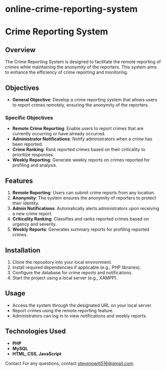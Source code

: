 # online-crime-reporting-system
# Crime Reporting System

## Overview
The Crime Reporting System is designed to facilitate the remote reporting of crimes while maintaining the anonymity of the reporters. This system aims to enhance the efficiency of crime reporting and monitoring.

## Objectives
- **General Objective**: Develop a crime reporting system that allows users to report crimes remotely, ensuring the anonymity of the reporters.
  
### Specific Objectives
- **Remote Crime Reporting**: Enable users to report crimes that are currently occurring or have already occurred.
- **Administrator Notifications**: Notify administrators when a crime has been reported.
- **Crime Ranking**: Rank reported crimes based on their criticality to prioritize responses.
- **Weekly Reporting**: Generate weekly reports on crimes reported for profiling and analysis.

## Features
1. **Remote Reporting**: Users can submit crime reports from any location.
2. **Anonymity**: The system ensures the anonymity of reporters to protect their identity.
3. **Admin Notifications**: Automatically alerts administrators upon receiving a new crime report.
4. **Criticality Ranking**: Classifies and ranks reported crimes based on urgency and severity.
5. **Weekly Reports**: Generates summary reports for profiling reported crimes.

## Installation
1. Clone the repository into your local environment.
2. Install required dependencies if applicable (e.g., PHP libraries).
3. Configure the database for crime reports and notifications.
4. Start the project using a local server (e.g., XAMPP).

## Usage
- Access the system through the designated URL on your local server.
- Report crimes using the remote reporting feature.
- Administrators can log in to view notifications and weekly reports.

## Technologies Used
- **PHP**
- **MySQL**
- **HTML, CSS, JavaScript**

Contact
For any questions, contact stevenowiti516@gmail.com.
